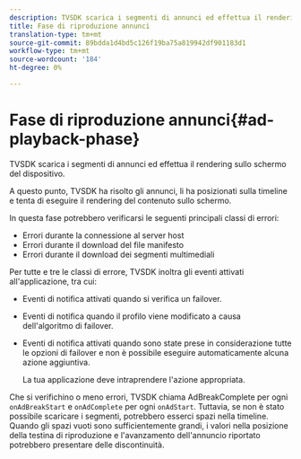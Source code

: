 ```yaml
---
description: TVSDK scarica i segmenti di annunci ed effettua il rendering sullo schermo del dispositivo.
title: Fase di riproduzione annunci
translation-type: tm+mt
source-git-commit: 89bdda1d4bd5c126f19ba75a819942df901183d1
workflow-type: tm+mt
source-wordcount: '184'
ht-degree: 0%

---
```



# Fase di riproduzione annunci{#ad-playback-phase}

TVSDK scarica i segmenti di annunci ed effettua il rendering sullo schermo del dispositivo.

A questo punto, TVSDK ha risolto gli annunci, li ha posizionati sulla timeline e tenta di eseguire il rendering del contenuto sullo schermo.

In questa fase potrebbero verificarsi le seguenti principali classi di errori:

* Errori durante la connessione al server host
* Errori durante il download del file manifesto
* Errori durante il download dei segmenti multimediali

Per tutte e tre le classi di errore, TVSDK inoltra gli eventi attivati all&#39;applicazione, tra cui:

* Eventi di notifica attivati quando si verifica un failover.
* Eventi di notifica quando il profilo viene modificato a causa dell&#39;algoritmo di failover.
* Eventi di notifica attivati quando sono state prese in considerazione tutte le opzioni di failover e non è possibile eseguire automaticamente alcuna azione aggiuntiva.

   La tua applicazione deve intraprendere l&#39;azione appropriata.

Che si verifichino o meno errori, TVSDK chiama AdBreakComplete per ogni `onAdBreakStart` e `onAdComplete` per ogni `onAdStart`. Tuttavia, se non è stato possibile scaricare i segmenti, potrebbero esserci spazi nella timeline. Quando gli spazi vuoti sono sufficientemente grandi, i valori nella posizione della testina di riproduzione e l&#39;avanzamento dell&#39;annuncio riportato potrebbero presentare delle discontinuità.
